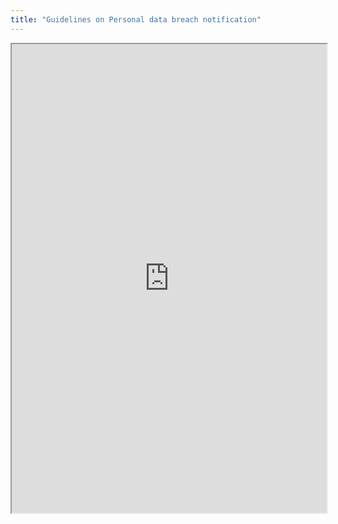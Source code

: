 ```yaml
---
title: "Guidelines on Personal data breach notification"
---
```



<iframe height="750" width="100%" src="https://ewelton.github.io/ktest/wiki.html#Guidelines%20on%20Personal%20data%20breach%20notification"></iframe>
